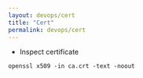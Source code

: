 ```yaml
---
layout: devops/cert
title: "Cert"
permalink: devops/cert
---
```


* Inspect certificate
```
openssl x509 -in ca.crt -text -noout
```